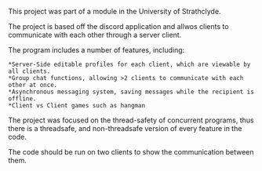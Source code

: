This project was part of a module in the University of Strathclyde.

The project is based off the discord application and allwos clients to communicate with each other through a server client.

The program includes a number of features, including:

	*Server-Side editable profiles for each client, which are viewable by all clients.
    *Group chat functions, allowing >2 clients to communicate with each other at once.
    *Asynchronous messaging system, saving messages while the recipient is offline.
    *Client vs Client games such as hangman
	
The project was focused on the thread-safety of concurrent programs, thus there is a threadsafe, and non-threadsafe version of every feature in the code.

The code should be run on two clients to show the communication between them.
